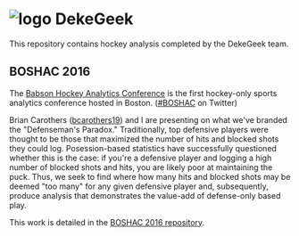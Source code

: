 # ![logo](https://raw.githubusercontent.com/josephnelson93/dekegeek/master/boshac16/assets/images/logo.png) DekeGeek

This repository contains hockey analysis completed by the DekeGeek team. 

## BOSHAC 2016

The [Babson Hockey Analytics Conference](http://statsportsconsulting.com/boshac2016/) is the first hockey-only sports analytics conference hosted in Boston. ([#BOSHAC](https://twitter.com/hashtag/BOSHAC) on Twitter)

Brian Carothers ([bcarothers19](https://github.com/bcarothers19)) and I are presenting on what we've branded the "Defenseman's Paradox." Traditionally, top defensive players were thought to be those that maximized the number of hits and blocked shots they could log. Posession-based statistics have successfully questioned whether this is the case: if you're a defensive player and logging a high number of blocked shots and hits, you are likely poor at maintaining the puck. Thus, we seek to find where how many hits and blocked shots may be deemed "too many" for any given defensive player and, subsequently, produce analysis that demonstrates the value-add of defense-only based play.

This work is detailed in the [BOSHAC 2016 repository](https://github.com/josephnelson93/dekegeek/tree/master/boshac16).